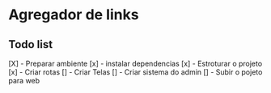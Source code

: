 # Agregador de links

## Todo list

[X] - Preparar ambiente
[x] - instalar dependencias
[x] - Estroturar o projeto
[x] - Criar rotas
[] - Criar Telas
[] - Criar sistema do admin
[] - Subir o pojeto para web
